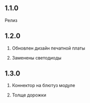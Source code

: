 ## 1.1.0
Релиз

## 1.2.0
1. Обновлен дизайн печатной платы

2. Заменены светодиоды

## 1.3.0
1. Коннектор на блютуз модуле

2. Толще дорожки

